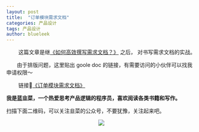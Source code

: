 ```yaml
---
layout: post
title:  "订单模块需求文档"
categories: 产品设计
tags: 产品设计
author: blueleek
---
```

 
 
 &emsp;&emsp; 这篇文章是继[《如何高效撰写需求文档？》](https://blueleek.blue/2020/07/20/%E5%A6%82%E4%BD%95%E9%AB%98%E6%95%88%E6%92%B0%E5%86%99%E9%9C%80%E6%B1%82%E6%96%87%E6%A1%A3/) 之后，
 对书写需求文档的实战。


 &emsp;&emsp;由于排版问题，这里贴出 goole doc 的链接，有需要访问的小伙伴可以找我申请权限～
 
 &emsp;&emsp; 链接🔗[《订单模块需求文档》](https://docs.google.com/document/d/1DyBxd6bt4jL-aGyDVpY1bgn79nyatd4kSzOZMNPAHDw/edit#)



**我是蓝韭菜，一个热爱思考产品逻辑的程序员，喜欢阅读各类书籍和写作。**

扫描下面二维码，可以关注韭菜的公众号，不要犹豫，关注起来吧。<br/>
<div style="text-align: center">
<img src="https://pic1.zhimg.com/80/v2-e9a8c6db60c6ed251ad46fa464063dac_hd.jpg"/>
</div>

